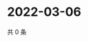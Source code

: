 # 2022-03-06

共 0 条

<!-- BEGIN WEIBO -->
<!-- 最后更新时间 Sun Mar 06 2022 05:00:43 GMT+0800 (China Standard Time) -->

<!-- END WEIBO -->
